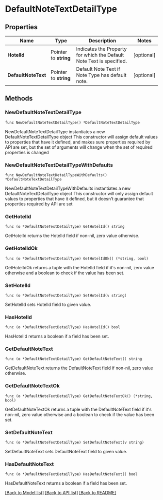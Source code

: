 # DefaultNoteTextDetailType

## Properties

Name | Type | Description | Notes
------------ | ------------- | ------------- | -------------
**HotelId** | Pointer to **string** | Indicates the Property for which the Default Note Text is specified. | [optional] 
**DefaultNoteText** | Pointer to **string** | Default Note Text if Note Type has default note. | [optional] 

## Methods

### NewDefaultNoteTextDetailType

`func NewDefaultNoteTextDetailType() *DefaultNoteTextDetailType`

NewDefaultNoteTextDetailType instantiates a new DefaultNoteTextDetailType object
This constructor will assign default values to properties that have it defined,
and makes sure properties required by API are set, but the set of arguments
will change when the set of required properties is changed

### NewDefaultNoteTextDetailTypeWithDefaults

`func NewDefaultNoteTextDetailTypeWithDefaults() *DefaultNoteTextDetailType`

NewDefaultNoteTextDetailTypeWithDefaults instantiates a new DefaultNoteTextDetailType object
This constructor will only assign default values to properties that have it defined,
but it doesn't guarantee that properties required by API are set

### GetHotelId

`func (o *DefaultNoteTextDetailType) GetHotelId() string`

GetHotelId returns the HotelId field if non-nil, zero value otherwise.

### GetHotelIdOk

`func (o *DefaultNoteTextDetailType) GetHotelIdOk() (*string, bool)`

GetHotelIdOk returns a tuple with the HotelId field if it's non-nil, zero value otherwise
and a boolean to check if the value has been set.

### SetHotelId

`func (o *DefaultNoteTextDetailType) SetHotelId(v string)`

SetHotelId sets HotelId field to given value.

### HasHotelId

`func (o *DefaultNoteTextDetailType) HasHotelId() bool`

HasHotelId returns a boolean if a field has been set.

### GetDefaultNoteText

`func (o *DefaultNoteTextDetailType) GetDefaultNoteText() string`

GetDefaultNoteText returns the DefaultNoteText field if non-nil, zero value otherwise.

### GetDefaultNoteTextOk

`func (o *DefaultNoteTextDetailType) GetDefaultNoteTextOk() (*string, bool)`

GetDefaultNoteTextOk returns a tuple with the DefaultNoteText field if it's non-nil, zero value otherwise
and a boolean to check if the value has been set.

### SetDefaultNoteText

`func (o *DefaultNoteTextDetailType) SetDefaultNoteText(v string)`

SetDefaultNoteText sets DefaultNoteText field to given value.

### HasDefaultNoteText

`func (o *DefaultNoteTextDetailType) HasDefaultNoteText() bool`

HasDefaultNoteText returns a boolean if a field has been set.


[[Back to Model list]](../README.md#documentation-for-models) [[Back to API list]](../README.md#documentation-for-api-endpoints) [[Back to README]](../README.md)


